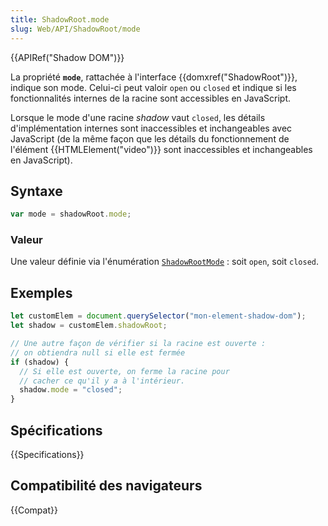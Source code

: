 ```yaml
---
title: ShadowRoot.mode
slug: Web/API/ShadowRoot/mode
---
```


{{APIRef("Shadow DOM")}}

La propriété **`mode`**, rattachée à l'interface {{domxref("ShadowRoot")}}, indique son mode. Celui-ci peut valoir `open` ou `closed` et indique si les fonctionnalités internes de la racine sont accessibles en JavaScript.

Lorsque le mode d'une racine _shadow_ vaut `closed`, les détails d'implémentation internes sont inaccessibles et inchangeables avec JavaScript (de la même façon que les détails du fonctionnement de l'élément {{HTMLElement("video")}} sont inaccessibles et inchangeables en JavaScript).

## Syntaxe

```js
var mode = shadowRoot.mode;
```

### Valeur

Une valeur définie via l'énumération [`ShadowRootMode`](https://dom.spec.whatwg.org/#enumdef-shadowrootmode) : soit `open`, soit `closed`.

## Exemples

```js
let customElem = document.querySelector("mon-element-shadow-dom");
let shadow = customElem.shadowRoot;

// Une autre façon de vérifier si la racine est ouverte :
// on obtiendra null si elle est fermée
if (shadow) {
  // Si elle est ouverte, on ferme la racine pour
  // cacher ce qu'il y a à l'intérieur.
  shadow.mode = "closed";
}
```

## Spécifications

{{Specifications}}

## Compatibilité des navigateurs

{{Compat}}
